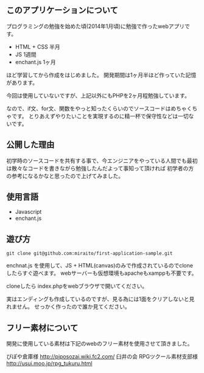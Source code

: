 ## このアプリケーションについて
プログラミングの勉強を始めた頃(2014年1月頃)に勉強で作ったwebアプリです。

- HTML + CSS 半月
- JS 1週間
- enchant.js 1ヶ月

ほど学習してから作成をはじめました。
開発期間は1ヶ月半ほど作っていた記憶があります。

今回は使用していないですが、上記以外にもPHPを2ヶ月程勉強しています。

なので、if文、for文、関数をやっと知ったくらいのでソースコードはめちゃくちゃです。
とりあえずやりたいことを実現するのに精一杯で保守性などは一切ないです。

## 公開した理由

初学時のソースコードを共有する事で、今エンジニアをやっている人間でも最初は散々なコードを書きながら勉強したんだよって事知って頂ければ
初学者の方の参考になるかなと思ったので上げてみました。


## 使用言語

- Javascript
- enchant.js

## 遊び方

```
git clone git@github.com:miraito/first-application-sample.git
```

enchnat.js を使用して、JS + HTML(canvas)のみで作成されているのでcloneしたらすぐ遊べます。
webサーバーも仮想環境もapacheもxamppも不要です。

cloneしたら index.phpをwebブラウザで開いてください。

実はエンディングも作成しているのですが、見る為には1面をクリアしないと見れません。
せっかく作ったので誰か見てください。

## フリー素材について
開発に使用している素材は下記のwebのフリー素材を使用させて頂きました。

ぴぽや倉庫様
http://piposozai.wiki.fc2.com/
臼井の会 RPGツクール素材支部様 
http://usui.moo.jp/rpg_tukuru.html



